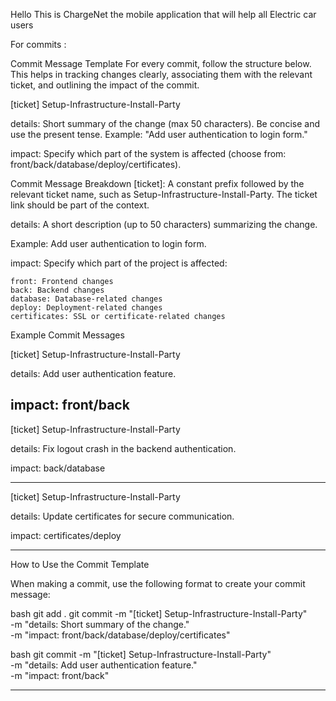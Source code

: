Hello This is ChargeNet the mobile application that will help all Electric car users


For commits : 

Commit Message Template
For every commit, follow the structure below. This helps in tracking changes clearly, associating them with the relevant ticket, and outlining the impact of the commit.


[ticket] Setup-Infrastructure-Install-Party

details: Short summary of the change (max 50 characters). Be concise and use the present tense. Example: "Add user authentication to login form."

impact: Specify which part of the system is affected (choose from: front/back/database/deploy/certificates).


Commit Message Breakdown
  [ticket]: A constant prefix followed by the relevant ticket name, such as Setup-Infrastructure-Install-Party. The ticket link should be part of the context.

  details: A short description (up to 50 characters) summarizing the change.

  Example: Add user authentication to login form.
  
  impact: Specify which part of the project is affected:

    front: Frontend changes
    back: Backend changes
    database: Database-related changes
    deploy: Deployment-related changes
    certificates: SSL or certificate-related changes

Example Commit Messages

[ticket] Setup-Infrastructure-Install-Party

details: Add user authentication feature.

impact: front/back
-------------------------------------------------------------

[ticket] Setup-Infrastructure-Install-Party

details: Fix logout crash in the backend authentication.

impact: back/database

----------------------------------------------
[ticket] Setup-Infrastructure-Install-Party

details: Update certificates for secure communication.

impact: certificates/deploy

--------------------------------------------------
How to Use the Commit Template

When making a commit, use the following format to create your commit message:

bash
git add .
git commit -m "[ticket] Setup-Infrastructure-Install-Party" \
  -m "details: Short summary of the change." \
  -m "impact: front/back/database/deploy/certificates"

bash
git commit -m "[ticket] Setup-Infrastructure-Install-Party" \
  -m "details: Add user authentication feature." \
  -m "impact: front/back"
  
  -------------------------------------------------------------

  
